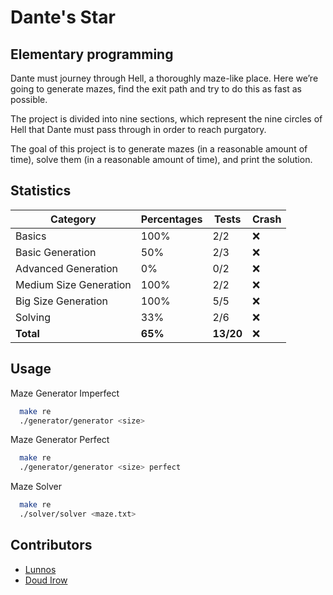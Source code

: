 # Dante's Star
## Elementary programming

Dante must journey through Hell, a thoroughly maze-like place. Here we’re going to generate mazes, find
the exit path and try to do this as fast as possible.

The project is divided into nine sections, which represent the nine circles of Hell that Dante must pass
through in order to reach purgatory.

The goal of this project is to generate mazes (in a reasonable amount of time), solve them (in a reasonable
amount of time), and print the solution.


## Statistics

| Category               | Percentages | Tests | Crash |
|------------------------|-------------|-------|-------|
| Basics                 | 100%        | 2/2   | ❌     |
| Basic Generation       | 50%         | 2/3   | ❌     |
| Advanced Generation    | 0%          | 0/2   | ❌     |
| Medium Size Generation | 100%        | 2/2   | ❌     |
| Big Size Generation    | 100%        | 5/5   | ❌     |
| Solving                | 33%         | 2/6   | ❌     |
|  **Total**                  | **65%**         | **13/20** | ❌     |

## Usage

Maze Generator Imperfect

```bash
  make re
  ./generator/generator <size>
```
Maze Generator Perfect

```bash
  make re
  ./generator/generator <size> perfect
```
Maze Solver

```bash
  make re
  ./solver/solver <maze.txt>
```

## Contributors

- [Lunnos](https://github.com/LunnosMp4)
- [Doud Irow](https://github.com/0yco)
